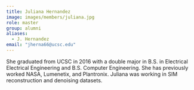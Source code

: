 ```yaml
---
title: Juliana Hernandez
image: images/members/juliana.jpg
role: master
group: alumni
aliases:
  - J. Hernandez
email: "jherna66@ucsc.edu"
---
```

She graduated from UCSC in 2016 with a double major in B.S. in Electrical Electrical Engineering and B.S. Computer Engineering. She has previously worked NASA, Lumenetix, and Plantronix. Juliana was working in SIM reconstruction and denoising datasets.


